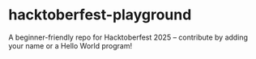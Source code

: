 # hacktoberfest-playground
A beginner-friendly repo for Hacktoberfest 2025 – contribute by adding your name or a Hello World program!
